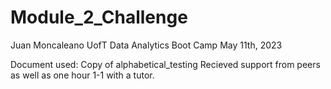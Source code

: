 # Module_2_Challenge

Juan Moncaleano
UofT Data Analytics Boot Camp 
May 11th, 2023

Document used: Copy of alphabetical_testing
Recieved support from peers as well as one hour 1-1 with a tutor.
